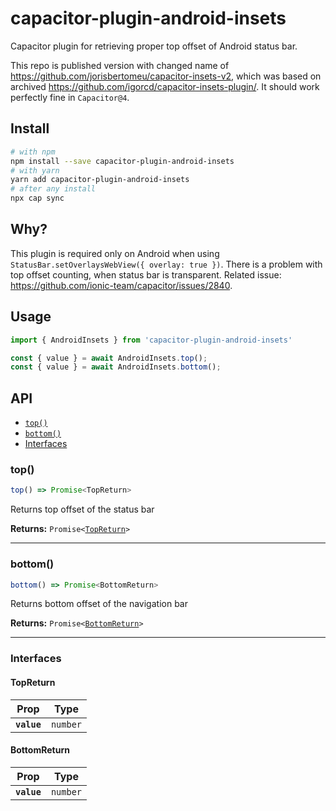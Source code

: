 # capacitor-plugin-android-insets

Capacitor plugin for retrieving proper top offset of Android status bar.

This repo is published version with changed name of https://github.com/jorisbertomeu/capacitor-insets-v2, which was based on archived https://github.com/igorcd/capacitor-insets-plugin/. It should work perfectly fine in `Capacitor@4`.

## Install

```bash
# with npm
npm install --save capacitor-plugin-android-insets
# with yarn
yarn add capacitor-plugin-android-insets
# after any install
npx cap sync
```

## Why?

This plugin is required only on Android when using `StatusBar.setOverlaysWebView({ overlay: true })`. There is a problem with top offset counting, when status bar is transparent. Related issue: https://github.com/ionic-team/capacitor/issues/2840. 

## Usage

```ts
import { AndroidInsets } from 'capacitor-plugin-android-insets'

const { value } = await AndroidInsets.top();
const { value } = await AndroidInsets.bottom();
```

## API

<docgen-index>

* [`top()`](#top)
* [`bottom()`](#bottom)
* [Interfaces](#interfaces)

</docgen-index>

<docgen-api>
<!--Update the source file JSDoc comments and rerun docgen to update the docs below-->

### top()

```typescript
top() => Promise<TopReturn>
```

Returns top offset of the status bar

**Returns:** <code>Promise&lt;<a href="#topreturn">TopReturn</a>&gt;</code>

--------------------


### bottom()

```typescript
bottom() => Promise<BottomReturn>
```

Returns bottom offset of the navigation bar

**Returns:** <code>Promise&lt;<a href="#bottomreturn">BottomReturn</a>&gt;</code>

--------------------


### Interfaces


#### TopReturn

| Prop        | Type                |
| ----------- | ------------------- |
| **`value`** | <code>number</code> |


#### BottomReturn

| Prop        | Type                |
| ----------- | ------------------- |
| **`value`** | <code>number</code> |

</docgen-api>
